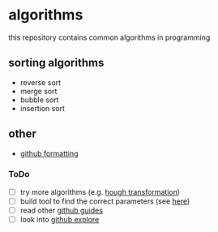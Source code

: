 # algorithms
this repository contains common algorithms in programming

## sorting algorithms
- reverse sort
- merge sort
- bubble sort
- insertion sort

## other
- [github formatting](https://help.github.com/en/github/writing-on-github/basic-writing-and-formatting-syntax)

### ToDo
- [ ] try more algorithms (e.g. [hough transformation](https://alyssaq.github.io/2014/understanding-hough-transform/))
- [ ] build tool to find the correct parameters (see [here](https://medium.com/@maunesh/finding-the-right-parameters-for-your-computer-vision-algorithm-d55643b6f954))
- [ ] read other [github guides](https://guides.github.com/)
- [ ] look into [github explore]()
